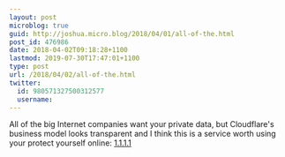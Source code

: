 ```yaml
---
layout: post
microblog: true
guid: http://joshua.micro.blog/2018/04/01/all-of-the.html
post_id: 476986
date: 2018-04-02T09:18:28+1100
lastmod: 2019-07-30T17:47:01+1100
type: post
url: /2018/04/02/all-of-the.html
twitter:
  id: 980571327500312577
  username: 
---
```

All of the big Internet companies want your private data, but Cloudflare's business model looks transparent and I think this is a service worth using your protect yourself online: [1.1.1.1](https://blog.cloudflare.com/announcing-1111/)
